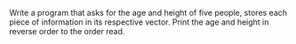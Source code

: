Write a program that asks for the age and height of five people, stores each piece of information in its respective vector. Print the age and height in reverse order to the order read.